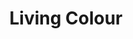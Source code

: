---
title: "Living Colour"
summary: "Living Colour is an American rock band from New York City, formed in 1984. Led by guitarist Vernon Reid, the bands lineup solidified in the mid-80's w/ Corey Glover , Will Calhoun and Muzz Skillings . Stylistically, the band's music is a creative fusion influenced by free jazz, funk, hard rock and heavy metal. Their lyrics range from the personal to the political, in some of the latter cases attacking Eurocentrism and racism in America. The band’s debut album, “Vivid,” was released in 1988 on Epic Records. The album reached #6 on the Billboard 200 Albums chart and was later certified double platinum by the RIAA. It featured “Cult of Personality,” a #13 hit on the Billboard 200 Singles chart as well as the Top 40 hit, “Glamour Boys.” “Cult of Personality” went on to earn the band their first Grammy Award for Best Hard Rock Performance. In 1990 the band's second full-length album, “Time's Up,” was released and reached #13 on the Billboard 200 while certifying gold. It won a Grammy Award for Best Hard Rock Album and featured guest appearances by Queen Latifah, Little Richard, Doug E. Fresh, and Maceo Parker. Living Colour released the 6-song EP, \"Biscuits\" which coincided with the inaugural Lollapalooza tour in the summer of 1991. Skillings left the band in the summer of 1992, replaced by session veteran and Sugarhill Records bass player Doug Wimbish. “Stain,” their third LP, was released in 1993 by Epic. Reaching #26 on the Billboard 200, the album had a much heavier and aggressive sound, containing elements of thrash metal and industrial music while receiving a Grammy nomination for 'Leave It Alone'. After a split in 1995, Living Colour returned in December 2000 and began recording “Collideøscope”. Released in 2003, the album featured aggressive lyrics, with many of the songs about the September 11 attacks. It also contained cover versions of AC/DC's “Back in Black” and The Beatles' “Tomorrow Never Knows.” Their first release on Megaforce Records, “The Chair in the Doorway,” was issued in 2009 and reached #159 on the Billboard 200 charged by the single 'Behind The Sun' In 2013, the band celebrated the 25th anniversary of 'Vivid' w/ a world tour crossing North and South Americas, Europe, and Japan, including the Soundwave festival in Australia. The root of Living Colour's next album, came from a performance of Robert Johnson's \"Preachin' Blues\" at the 100th Anniversary Birthday celebration at the legendary Apollo in New York City. Released on September 8, 2017, ‘Shade’ is the sound of a band coming to terms with its shadows and light,” says founder Vernon Reid. “From the blue pulpit of Robert Johnson to the mean red streets of Brooklyn... ‘Shade’ is the next chapter of a unique American journey.”"
slug: "living-colour"
image: "living-colour.jpg"
apple_music_artist_url: "https://music.apple.com/gb/artist/living-colour/517236"
wikipedia_url: "https://en.wikipedia.org/wiki/Living_Colour"
---